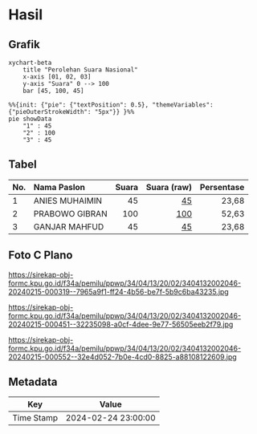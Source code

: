 # Hasil

## Grafik

```mermaid
xychart-beta
    title "Perolehan Suara Nasional"
    x-axis [01, 02, 03]
    y-axis "Suara" 0 --> 100
    bar [45, 100, 45]
```

```mermaid
%%{init: {"pie": {"textPosition": 0.5}, "themeVariables": {"pieOuterStrokeWidth": "5px"}} }%%
pie showData
    "1" : 45
    "2" : 100
    "3" : 45
```

## Tabel

| No. | Nama Paslon    | Suara | Suara (raw) | Persentase |
|:--- |:-------------- | -----:| -----------:| ----------:|
| 1   | ANIES MUHAIMIN | 45    | [45][p-1]   | 23,68      |
| 2   | PRABOWO GIBRAN | 100   | [100][p-2]  | 52,63      |
| 3   | GANJAR MAHFUD  | 45    | [45][p-3]   | 23,68      |


[p-1]: https://github.com/gigit-pemilu/pemilu-2024/blob/main/pilpres/hitung-suara/sub/34-di-yogyakarta/sub/04-sleman/sub/13-sleman/sub/2002-triharjo/sub/046-tps/sub/paslon-1.txt
[p-2]: https://github.com/gigit-pemilu/pemilu-2024/blob/main/pilpres/hitung-suara/sub/34-di-yogyakarta/sub/04-sleman/sub/13-sleman/sub/2002-triharjo/sub/046-tps/sub/paslon-2.txt
[p-3]: https://github.com/gigit-pemilu/pemilu-2024/blob/main/pilpres/hitung-suara/sub/34-di-yogyakarta/sub/04-sleman/sub/13-sleman/sub/2002-triharjo/sub/046-tps/sub/paslon-3.txt

## Foto C Plano

https://sirekap-obj-formc.kpu.go.id/f34a/pemilu/ppwp/34/04/13/20/02/3404132002046-20240215-000319--7965a9f1-ff24-4b56-be7f-5b9c6ba43235.jpg

https://sirekap-obj-formc.kpu.go.id/f34a/pemilu/ppwp/34/04/13/20/02/3404132002046-20240215-000451--32235098-a0cf-4dee-9e77-56505eeb2f79.jpg

https://sirekap-obj-formc.kpu.go.id/f34a/pemilu/ppwp/34/04/13/20/02/3404132002046-20240215-000552--32e4d052-7b0e-4cd0-8825-a88108122609.jpg


## Metadata

| Key        | Value               |
| ---------- | ------------------- |
| Time Stamp | 2024-02-24 23:00:00 |



